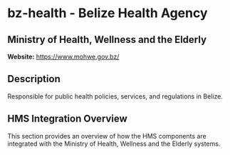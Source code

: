 # bz-health - Belize Health Agency

## Ministry of Health, Wellness and the Elderly

**Website:** https://www.mohwe.gov.bz/

## Description

Responsible for public health policies, services, and regulations in Belize.

## HMS Integration Overview

This section provides an overview of how the HMS components are integrated with the Ministry of Health, Wellness and the Elderly systems.
